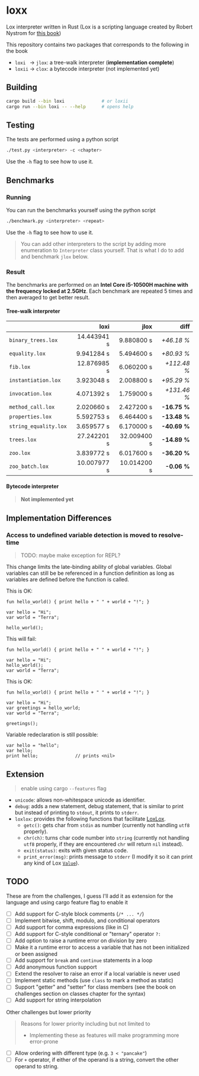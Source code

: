 # loxx

Lox interpreter written in Rust (Lox is a scripting language created by Robert Nystrom for [this book](https://craftinginterpreters.com/))

This repository contains two packages that corresponds to the following in the book

- `loxi ` &rarr; `jlox`: a tree-walk interpreter (**implementation complete**)
- `loxii` &rarr; `clox`: a bytecode interpreter (not implemented yet)

## Building

```sh
cargo build --bin loxi              # or loxii
cargo run --bin loxi -- --help      # opens help
```

## Testing

The tests are performed using a python script

```sh
./test.py <interpreter> -c <chapter>
```

Use the `-h` flag to see how to use it.

## Benchmarks

### Running

You can run the benchmarks yourself using the python script

```sh
./benchmark.py <interpreter> <repeat>
```

Use the `-h` flag to see how to use it.

> You can add other interpreters to the script by adding more enumeration to `Interpreter` class yourself.
> That is what I do to add and benchmark `jlox` below.

### Result

The benchmarks are performed on an **Intel Core i5-10500H machine with the frequency locked at 2.5GHz**. Each benchmark are repeated 5 times and then averaged to get better result.

#### Tree-walk interpreter

|                       |        loxi |        jlox |         diff |
| --------------------- | ----------: | ----------: | -----------: |
| `binary_trees.lox`    | 14.443941 s |  9.880800 s |   _+46.18 %_ |
| `equality.lox`        |  9.941284 s |  5.494600 s |   _+80.93 %_ |
| `fib.lox`             | 12.876985 s |  6.060200 s |  _+112.48 %_ |
| `instantiation.lox`   |  3.923048 s |  2.008800 s |   _+95.29 %_ |
| `invocation.lox`      |  4.071392 s |  1.759000 s |  _+131.46 %_ |
| `method_call.lox`     |  2.020660 s |  2.427200 s | **-16.75 %** |
| `properties.lox`      |  5.592753 s |  6.464400 s | **-13.48 %** |
| `string_equality.lox` |  3.659577 s |  6.170000 s | **-40.69 %** |
| `trees.lox`           | 27.242201 s | 32.009400 s | **-14.89 %** |
| `zoo.lox`             |  3.839772 s |  6.017600 s | **-36.20 %** |
| `zoo_batch.lox`       | 10.007977 s | 10.014200 s |  **-0.06 %** |

#### Bytecode interpreter

> **Not implemented yet**

## Implementation Differences

### Access to undefined variable detection is moved to resolve-time

> TODO: maybe make exception for REPL?

This change limits the late-binding ability of global variables. Global variables can still be be referenced in a function definition as long as variables are defined before the function is called.

This is OK:

```lox
fun hello_world() { print hello + " " + world + "!"; }

var hello = "Hi";
var world = "Terra";

hello_world();
```

This will fail:

```lox
fun hello_world() { print hello + " " + world + "!"; }

var hello = "Hi";
hello_world();
var world = "Terra";
```

This is OK:

```lox
fun hello_world() { print hello + " " + world + "!"; }

var hello = "Hi";
var greetings = hello_world;
var world = "Terra";

greetings();
```

Variable redeclaration is still possible:

```lox
var hello = "hello";
var hello;
print hello;              // prints <nil>
```

## Extension

> enable using cargo `--features` flag

- `unicode`: allows non-whitespace unicode as identifier.
- `debug`: adds a new statement, debug statement, that is similar to print but instead of printing to `stdout`, it prints to `stderr`.
- `loxlox`: provides the following functions that facilitate [LoxLox](https://github.com/benhoyt/loxlox).
  - `getc()`: gets char from `stdin` as number (currently not handling `utf8` properly).
  - `chr(ch)`: turns char code number into `string` (currently not handling `utf8` properly, if they are encountered `chr` will return `nil` instead).
  - `exit(status)`: exits with given status code.
  - `print_error(msg)`: prints message to `stderr` (I modify it so it can print any kind of Lox [`Value`](./loxi/src/interp/value.rs)).

## TODO

These are from the challenges, I guess I'll add it as extension for the language and using cargo feature flag to enable it

- [ ] Add support for C-style block comments (`/* ... */`)
- [ ] Implement bitwise, shift, modulo, and conditional operators
- [ ] Add support for comma expressions (like in C)
- [ ] Add support for C-style conditional or "ternary" operator `?:`
- [ ] Add option to raise a runtime error on division by zero
- [ ] Make it a runtime error to access a variable that has not been initialized or been assigned
- [ ] Add support for `break` and `continue` statements in a loop
- [ ] Add anonymous function support
- [ ] Extend the resolver to raise an error if a local variable is never used
- [ ] Implement static methods (use `class` to mark a method as static)
- [ ] Support "getter" and "setter" for class members (see the book on challenges section on classes chapter for the syntax)
- [ ] Add support for string interpolation

Other challenges but lower priority

> Reasons for lower priority including but not limited to
>
> - Implementing these as features will make programming more error-prone

- [ ] Allow ordering with different type (e.g. `3 < "pancake"`)
- [ ] For `+` operator, if either of the operand is a string, convert the other operand to string.
